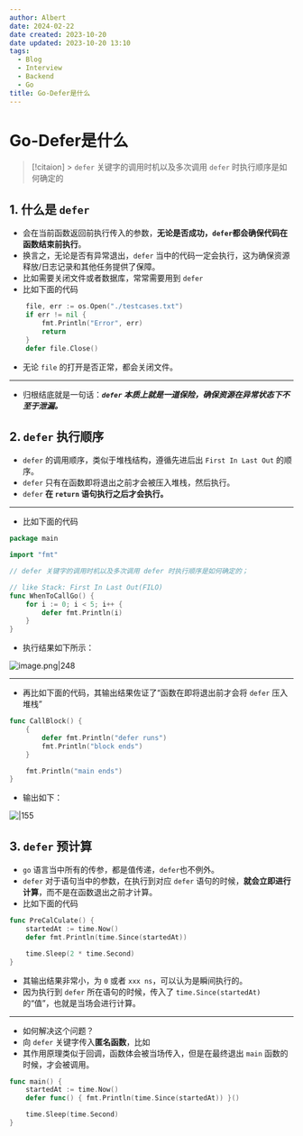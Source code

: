 ```yaml
---
author: Albert
date: 2024-02-22
date created: 2023-10-20
date updated: 2023-10-20 13:10
tags:
  - Blog
  - Interview
  - Backend
  - Go
title: Go-Defer是什么
---
```


# Go-Defer是什么

> [!citaion] > `defer` 关键字的调用时机以及多次调用 `defer` 时执行顺序是如何确定的

## 1. 什么是 `defer`

- 会在当前函数返回前执行传入的参数，**无论是否成功，`defer`都会确保代码在函数结束前执行**。
- 换言之，无论是否有异常退出，`defer` 当中的代码一定会执行，这为确保资源释放/日志记录和其他任务提供了保障。
- 比如需要关闭文件或者数据库，常常需要用到 `defer`
- 比如下面的代码

```go
	file, err := os.Open("./testcases.txt")
	if err != nil {
		fmt.Println("Error", err)
		return
	}
	defer file.Close()
```

- 无论 `file` 的打开是否正常，都会关闭文件。

---

- 归根结底就是一句话：**_`defer` 本质上就是一道保险，确保资源在异常状态下不至于泄漏。_**

## 2. `defer` 执行顺序

- `defer` 的调用顺序，类似于堆栈结构，遵循先进后出 `First In Last Out` 的顺序。
- `defer` 只有在函数即将退出之前才会被压入堆栈，然后执行。
- `defer` **在 `return` 语句执行之后才会执行。**

---

- 比如下面的代码

```go
package main

import "fmt"

// defer 关键字的调用时机以及多次调用 defer 时执行顺序是如何确定的；

// like Stack: First In Last Out(FILO)
func WhenToCallGo() {
	for i := 0; i < 5; i++ {
		defer fmt.Println(i)
	}
}
```

- 执行结果如下所示：

![image.png|248](https://img-20221128.oss-cn-shanghai.aliyuncs.com/img-2023-05/20231020125052.png)

---

- 再比如下面的代码，其输出结果佐证了“函数在即将退出前才会将 `defer` 压入堆栈”

```go
func CallBlock() {
	{
		defer fmt.Println("defer runs")
		fmt.Println("block ends")
	}

	fmt.Println("main ends")
}
```

- 输出如下：

![|155](https://img-20221128.oss-cn-shanghai.aliyuncs.com/img-2023-05/20231020125318.png)

## 3. `defer` 预计算

- `go` 语言当中所有的传参，都是值传递，`defer`也不例外。
- `defer` 对于语句当中的参数，在执行到对应 `defer` 语句的时候，**就会立即进行计算**，而不是在函数退出之前才计算。
- 比如下面的代码

```go
func PreCalCulate() {
	startedAt := time.Now()
	defer fmt.Println(time.Since(startedAt))

	time.Sleep(2 * time.Second)
}
```

- 其输出结果非常小，为 `0` 或者 `xxx ns`，可以认为是瞬间执行的。
- 因为执行到 `defer` 所在语句的时候，传入了 `time.Since(startedAt)` 的“值”，也就是当场会进行计算。

---

- 如何解决这个问题？
- 向 `defer` 关键字传入**匿名函数**，比如
- 其作用原理类似于回调，函数体会被当场传入，但是在最终退出 `main` 函数的时候，才会被调用。

```go
func main() {
	startedAt := time.Now()
	defer func() { fmt.Println(time.Since(startedAt)) }()

	time.Sleep(time.Second)
}
```
